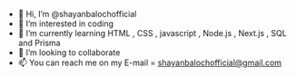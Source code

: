 - 👋 Hi, I’m @shayanbalochofficial
- 👀 I’m interested in coding
- 🌱 I’m currently learning HTML , CSS , javascript , Node.js , Next.js , SQL and Prisma
- 💞️ I’m looking to collaborate
- 📫 You can reach me on my E-mail = shayanbalochofficial@gmail.com

<!---
shayanbalochofficial/shayanbalochofficial is a ✨ special ✨ repository because its `README.md` (this file) appears on your GitHub profile.
You can click the Preview link to take a look at your changes.
--->
